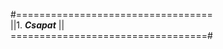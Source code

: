 #==================================\
||1. ***Csapat***               ||\
==================================#
